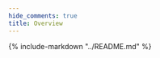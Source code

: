 ```yaml
---
hide_comments: true
title: Overview
---
```


<script>
  // This script only runs in MkDocs, not on GitHub
  var hideGitHubVersion = function() {
    document.querySelectorAll('.github-only').forEach(el => el.style.display = 'none');
  };

  // Handle both initial load and subsequent navigation
  document.addEventListener('DOMContentLoaded', hideGitHubVersion);
  document$.subscribe(hideGitHubVersion);
</script>

<style>
/* .md-content h1 {
  display: none;
} */
/* .md-header__topic {
  display: none;
} */
</style>

{% include-markdown "../README.md" %}
